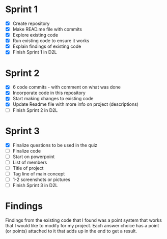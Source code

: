 # Sprint 1
- [x] Create repository
- [x] Make READ.me file with commits
- [x] Explore existing code
- [x] Run existing code to ensure it works
- [x] Explain findings of existing code
- [x] Finish Sprint 1 in D2L

# Sprint 2
- [x] 6 code commits - with comment on what was done
- [x] Incorporate code in this repository
- [x] Start making changes to existing code
- [x] Update Readme file with more info on project (descriptions)
- [ ] Finish Sprint 2 in D2L

# Sprint 3
- [x] Finalize questions to be used in the quiz
- [ ] Finalize code
- [ ] Start on powerpoint
- [ ] List of members
- [ ] Title of project
- [ ] Tag line of main concept
- [ ] 1-2 screenshots or pictures
- [ ] Finish Sprint 3 in D2L

# Findings
Findings from the existing code that I found was a point system that works that I would like to modify for my project. Each answer choice has a point (or points) attached to it that adds up in the end to get a result.

